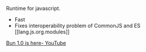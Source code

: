 
Runtime for javascript.

- Fast
- Fixes interoperability problem of CommonJS and ES [[lang.js.org.modules]]

[Bun 1.0 is here- YouTube](https://youtu.be/BsnCpESUEqM?si=nRj7QSVK0a8EfYI0)